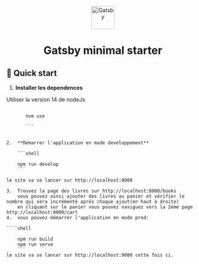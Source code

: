 <p align="center">
  <a href="https://www.gatsbyjs.com/?utm_source=starter&utm_medium=readme&utm_campaign=minimal-starter">
    <img alt="Gatsby" src="https://www.gatsbyjs.com/Gatsby-Monogram.svg" width="60" />
  </a>
</p>
<h1 align="center">
  Gatsby minimal starter
</h1>

## 🚀 Quick start

1.  **Installer les dependences**

Utiliser la version 14 de nodeJs
```shell

       nvm use

       ```


2.  **Démarrer l'application en mode developpement**

    ```shell

    npm run develop
    ```

le site va se lancer sur http://localhost:8000

3.  Trouvez la page des livres sur http://localhost:8000/books
    vous pouvez ainsi ajouter des livres au panier et vérifier le nombre qui sera incrémenté aprés chaque ajout(en haut à droite)
    en cliquant sur le panier vous pouvez naviguez vers la 2éme page http://localhost:8000/cart
4.  vous pouvez démarrer l'application en mode prod:

````shell

    npm run build
    npm run serve
    ```
le site va se lancer sur http://localhost:9000 cette fois ci.
````

```

```
